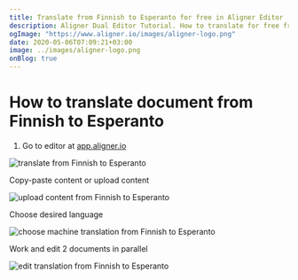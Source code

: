 ```yaml
---
title: Translate from Finnish to Esperanto for free in Aligner Editor
description: Aligner Dual Editor Tutorial. How to translate for free from Finnish to Esperanto. Aligner is multilingual document management platform. 
ogImage: "https://www.aligner.io/images/aligner-logo.png"
date: 2020-05-06T07:09:21+03:00
image: ../images/aligner-logo.png
onBlog: true
---
```


# How to translate document from Finnish to Esperanto

1. Go to editor at [app.aligner.io](https://app.aligner.io "Aligner App web page")

![translate from Finnish to Esperanto](../aligner-blank-editor.png "translate from Finnish to Esperanto")

Copy-paste content or upload content

![upload content from Finnish to Esperanto](../aligner-uploaded-document.png "upload content from Finnish to Esperanto")

Choose desired language

![choose machine translation from Finnish to Esperanto](../aligner-language-dropdown.png "choose machine translation from Finnish to Esperanto")

Work and edit 2 documents in parallel

![edit translation from Finnish to Esperanto](../aligner-double-sitded-editor.png "edit translation from Finnish to Esperanto")

